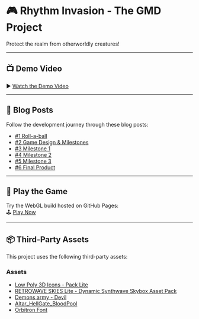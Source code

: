 # 🎮 Rhythm Invasion - The GMD Project

Protect the realm from otherworldly creatures!

---

## 📺 Demo Video

▶️ [Watch the Demo Video](https://www.youtube.com/watch?v=FxXbb-JVJj0)

---

## 📝 Blog Posts

Follow the development journey through these blog posts:

- [#1 Roll-a-ball](./%231%20Roll-a-ball.md)
- [#2 Game Design & Milestones](./%232%20Game%20Design%20%26%20Milestones.md)
- [#3 Milestone 1](./%233%20Milestone%201.md)
- [#4 Milestone 2](./%234%20Milestone%202.md)
- [#5 Milestone 3](./%235%20Milestone%203.md)
- [#6 Final Product](./%236%20Final%20Product.md)


---

## 🔗 Play the Game

Try the WebGL build hosted on GitHub Pages:  
🕹️ [Play Now](https://bekololek.github.io/GMD-WebGL/)

---

## 📦 Third-Party Assets

This project uses the following third-party assets:

### Assets
- [Low Poly 3D Icons - Pack Lite](https://assetstore.unity.com/packages/3d/props/low-poly-3d-icons-pack-lite-295587)
- [RETROWAVE SKIES Lite - Dynamic Synthwave Skybox Asset Pack](https://assetstore.unity.com/packages/vfx/shaders/retrowave-skies-lite-dynamic-synthwave-skybox-asset-pack-282063)
- [Demons army - Devil](https://assetstore.unity.com/packages/3d/characters/humanoids/fantasy/demons-army-devil-313145)
- [Altar_HellGate_BloodPool](https://assetstore.unity.com/packages/3d/environments/fantasy/altar-hellgate-bloodpool-101442)
- [Orbitron Font](https://fonts.google.com/specimen/Orbitron)

